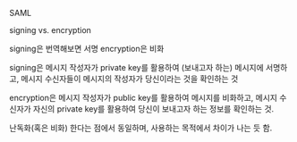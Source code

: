 SAML

signing vs. encryption

signing은 번역해보면 서명
encryption은 비화

signing은 메시지 작성자가  private key를 활용하여 (보내고자 하는) 메시지에 서명하고,
메시지 수신자들이 메시지의 작성자가 당신이라는 것을 확인하는 것

encryption은 메시지 작성자가 public key를 활용하여 메시지를 비화하고,
메시지 수신자가 자신의 private key를 활용하여 당신이 보내고자 하는 정보를 확인하는 것.

난독화(혹은 비화) 한다는 점에서 동일하며,
사용하는 목적에서 차이가 나는 듯 함.
